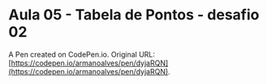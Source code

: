 # Aula 05 - Tabela de Pontos - desafio 02

A Pen created on CodePen.io. Original URL: [https://codepen.io/armanoalves/pen/dyjaRQN](https://codepen.io/armanoalves/pen/dyjaRQN).

